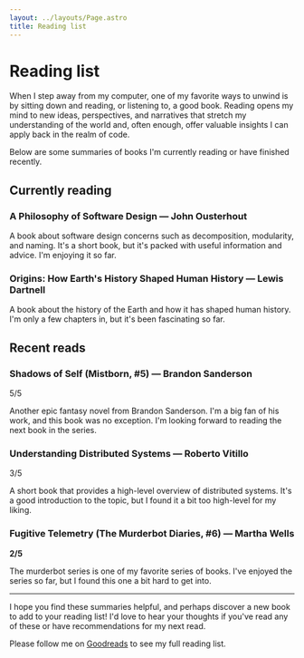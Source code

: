 ```yaml
---
layout: ../layouts/Page.astro
title: Reading list
---
```


# Reading list

When I step away from my computer, one of my favorite ways to unwind is by sitting down and reading, or listening to, a good book. Reading opens my mind to new ideas, perspectives, and narratives that stretch my understanding of the world and, often enough, offer valuable insights I can apply back in the realm of code. 

Below are some summaries of books I'm currently reading or have finished recently.

## Currently reading

### A Philosophy of Software Design — John Ousterhout

A book about software design concerns such as decomposition, modularity, and naming. It's a short book, but it's packed with useful information and advice. I'm enjoying it so far.

### Origins: How Earth's History Shaped Human History — Lewis Dartnell

A book about the history of the Earth and how it has shaped human history. I'm only a few chapters in, but it's been fascinating so far.

## Recent reads

### Shadows of Self (Mistborn, #5) — Brandon Sanderson

5/5

Another epic fantasy novel from Brandon Sanderson. I'm a big fan of his work, and this book was no exception. I'm looking forward to reading the next book in the series.

### Understanding Distributed Systems — Roberto Vitillo

3/5

A short book that provides a high-level overview of distributed systems. It's a good introduction to the topic, but I found it a bit too high-level for my liking.

### Fugitive Telemetry (The Murderbot Diaries, #6) — Martha Wells

**2/5**

The murderbot series is one of my favorite series of books. I've enjoyed the series so far, but I found this one a bit hard to get into.

---

I hope you find these summaries helpful, and perhaps discover a new book to add to your reading list! I'd love to hear your thoughts if you've read any of these or have recommendations for my next read.

Please follow me on [Goodreads](https://www.goodreads.com/user/show/28429269-simon) to see my full reading list.
